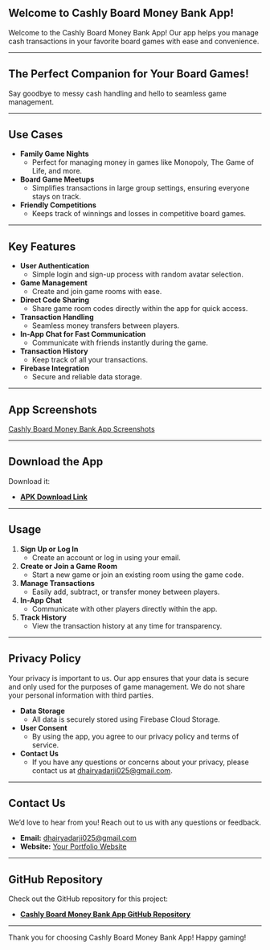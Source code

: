 ## Welcome to Cashly Board Money Bank App!

Welcome to the Cashly Board Money Bank App! Our app helps you manage cash transactions in your favorite board games with ease and convenience.

---

## The Perfect Companion for Your Board Games!

Say goodbye to messy cash handling and hello to seamless game management.

---

## Use Cases

- **Family Game Nights**
    - Perfect for managing money in games like Monopoly, The Game of Life, and more.
- **Board Game Meetups**
    - Simplifies transactions in large group settings, ensuring everyone stays on track.
- **Friendly Competitions**
    - Keeps track of winnings and losses in competitive board games.

---

## Key Features

- **User Authentication**
    - Simple login and sign-up process with random avatar selection.
- **Game Management**
    - Create and join game rooms with ease.
- **Direct Code Sharing**
    - Share game room codes directly within the app for quick access.
- **Transaction Handling**
    - Seamless money transfers between players.
- **In-App Chat for Fast Communication**
    - Communicate with friends instantly during the game.
- **Transaction History**
    - Keep track of all your transactions.
- **Firebase Integration**
    - Secure and reliable data storage.

---

## App Screenshots

[Cashly Board Money Bank App Screenshots](https://www.notion.so/Cashly-Board-Money-Bank-App-Screenshots-87812f8fb3a94ec2817cd39f6bb974fc?pvs=21)

---

## Download the App

Download it:

- [**APK Download Link**](https://drive.google.com/file/d/1RSMRzUpc3bnBkl_qahnrtFxMdhvMkVsB/view?usp=sharing)

---

## Usage

1. **Sign Up or Log In**
    - Create an account or log in using your email.
2. **Create or Join a Game Room**
    - Start a new game or join an existing room using the game code.
3. **Manage Transactions**
    - Easily add, subtract, or transfer money between players.
4. **In-App Chat**
    - Communicate with other players directly within the app.
5. **Track History**
    - View the transaction history at any time for transparency.

---

## Privacy Policy

Your privacy is important to us. Our app ensures that your data is secure and only used for the purposes of game management. We do not share your personal information with third parties.

- **Data Storage**
    - All data is securely stored using Firebase Cloud Storage.
- **User Consent**
    - By using the app, you agree to our privacy policy and terms of service.
- **Contact Us**
    - If you have any questions or concerns about your privacy, please contact us at [dhairyadarji025@gmail.com](mailto:dhairyadarji025@gmail.com).

---

## Contact Us

We’d love to hear from you! Reach out to us with any questions or feedback.

- **Email:** [dhairyadarji025@gmail.com](mailto:dhairyadarji025@gmail.com)
- **Website:** [Your Portfolio Website](https://dhairyadarji.web.app/)

---

## GitHub Repository

Check out the GitHub repository for this project:

- [**Cashly Board Money Bank App GitHub Repository**](https://github.com/yourusername/cashly-board-money-bank-app)

---

Thank you for choosing Cashly Board Money Bank App! Happy gaming!
